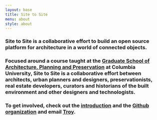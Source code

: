 ```yaml
---
layout: base
title: Site to Site
menu: about
style: about
---
```

### Site to Site is a collaborative effort to build an open source platform for architecture in a world of connected objects.

### Focused around a course taught at the [Graduate School of Architecture, Planning and Preservation](http://www.arch.columbia.edu/) at Columbia University, Site to Site is a collaborative effort between architects, urban planners and designers, preservationists, real estate developers, curators and historians of the built environment and other designers and technologists.

### To get involved, check out the [introduction](intro.html) and the [Github organization](https://github.com/site2site) and email [Troy](mailto:troy@th-ey.co).



